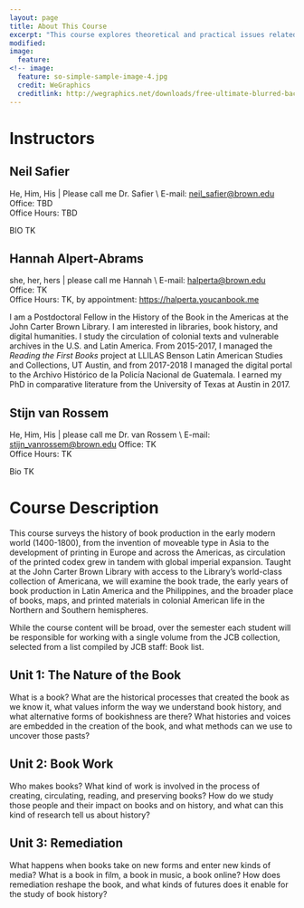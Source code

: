 ```yaml
---
layout: page
title: About This Course
excerpt: "This course explores theoretical and practical issues related to the creation and access of Latin American digital archives."
modified: 
image:
  feature:
<!-- image:
  feature: so-simple-sample-image-4.jpg
  credit: WeGraphics
  creditlink: http://wegraphics.net/downloads/free-ultimate-blurred-background-pack/ -->
---
```


# Instructors

## Neil Safier
He, Him, His | Please call me Dr. Safier \\
E-mail: neil_safier@brown.edu   
Office: TBD  
Office Hours: TBD  

BIO TK

## Hannah Alpert-Abrams 
she, her, hers | please call me Hannah \\
E-mail: halperta@brown.edu  
Office: TK  
Office Hours: TK, by appointment: https://halperta.youcanbook.me  

I am a Postdoctoral Fellow in the History of the Book in the Americas at the John Carter Brown Library. I am interested in libraries, book history, and digital humanities. I study the circulation of colonial texts and vulnerable archives in the U.S. and Latin America. From 2015-2017, I managed the *Reading the First Books* project at LLILAS Benson Latin American Studies and Collections, UT Austin, and from 2017-2018 I managed the digital portal to the Archivo Histórico de la Policía Nacional de Guatemala. I earned my PhD in comparative literature from the University of Texas at Austin in 2017. 

## Stijn van Rossem
He, Him, His | please call me Dr. van Rossem \\
E-mail: stijn_vanrossem@brown.edu 
Office: TK  
Office Hours: TK  

Bio TK

# Course Description
This course surveys the history of book production in the early modern world (1400-1800), from the invention of moveable type in Asia to the development of printing in Europe and across the Americas, as circulation of the printed codex grew in tandem with global imperial expansion. Taught at the John Carter Brown Library with access to the Library’s world-class collection of Americana, we will examine the book trade, the early years of book production in Latin America and the Philippines, and the broader place of books, maps, and printed materials in colonial American life in the Northern and Southern hemispheres. 

While the course content will be broad, over the semester each student will be responsible for working with a single volume from the JCB collection, selected from a list compiled by JCB staff: Book list.

## Unit 1: The Nature of the Book
What is a book? What are the historical processes that created the book as we know it, what values inform the way we understand book history, and what alternative forms of bookishness are there? What histories and voices are embedded in the creation of the book, and what methods can we use to uncover those pasts?

## Unit 2: Book Work
Who makes books? What kind of work is involved in the process of creating, circulating, reading, and preserving books? How do we study those people and their impact on books and on history, and what can this kind of research tell us about history?

## Unit 3: Remediation
What happens when books take on new forms and enter new kinds of media? What is a book in film, a book in music, a book online? How does remediation reshape the book, and what kinds of futures does it enable for the study of book history?




